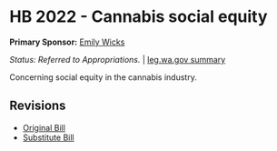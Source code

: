 # HB 2022 - Cannabis social equity
**Primary Sponsor:** [Emily Wicks](/person/leg/wicks_em.md)

*Status: Referred to Appropriations.* | [leg.wa.gov summary](https://app.leg.wa.gov/billsummary?BillNumber=2022&Year=2021)

Concerning social equity in the cannabis industry.

## Revisions
* [Original Bill](1/)
* [Substitute Bill](S/)